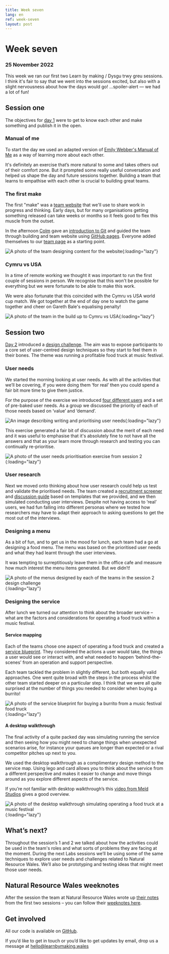 ```yaml
---
title: Week seven
lang: en
ref: week-seven
layout: post
---
```


# Week seven
### 25 November 2022

This week we ran our first two Learn by making / Dysgu trwy greu sessions. I think it's fair to say that we went into the sessions excited, but also with a slight nervousness about how the days would go! …spoiler-alert — we had a lot of fun!

## Session one

The objectives for [day 1](https://learnbymaking.wales/en/the-labs/session/one.html) were to get to know each other and make something and publish it in the open.

### Manual of me

To start the day we used an adapted version of [Emily Webber's Manual of Me](https://emilywebber.co.uk/the-team-manual-a-exercise-to-help-build-empathy-in-teams/) as a way of learning more about each other. 

It's definitely an exercise that’s more natural to some and takes others out of their comfort zone. But it prompted some really useful conversation and helped us shape the day and future sessions together. Building a team that learns to empathise with each other is crucial to building great teams.

### The first make

The first "make" was a [team website](https://nrw-lab.github.io/en/) that we'll use to share work in progress and thinking. Early days, but for many organisations getting something released can take weeks or months so it feels good to flex this muscle from the outset.

In the afternoon [Colm](https://twitter.com/ColmBritton) gave an [introduction to Git](https://learnbymaking.wales/en/resource/what-is-git.html) and guided the team through building and team website using [GitHub pages](https://pages.github.com/).  Everyone added themselves to our [team page](https://nrw-lab.github.io/en/team/) as a starting point.

![A photo of the team designing content for the website](/assets/images/designing-principles.jpeg){:loading="lazy"}

### Cymru vs USA
In a time of remote working we thought it was important to run the first couple of sessions in person. We recognise that this won't be possible for everything but we were fortunate to be able to make this work.

We were also fortunate that this coincided with the Cymru vs USA world cup match. We got together at the end of day one to watch the game together and cheer on Gareth Bale's equalising penalty!

![A photo of the team in the build up to Cymru vs USA](/assets/images/cymru-vs-usa.jpeg){:loading="lazy"}

## Session two

[Day 2](https://learnbymaking.wales/en/the-labs/session/two.html) introduced a [design challenge](https://learnbymaking.wales/en/resource/design-challenge.html). The aim was to expose participants to a core set of user-centred design techniques so they start to feel them in their bones. The theme was running a profitable food truck at music festival.

### User needs

We started the morning looking at user needs. As with all the activities that we’ll be covering, if you were doing them ‘for real’ then you could spend a fair bit more time to give them justice.

For the purpose of the exercise we introduced [four different users](https://learnbymaking.wales/en/resource/design-challenge.html#stories-from-attendees) and a set of pre-baked user needs. As a group we discussed the priority of each of those needs based on ‘value’ and ‘demand’.

![An image describing writing and prioritising user needs](/assets/images/prioritising-user-needs.png){:loading="lazy"}

This exercise generated a fair bit of discussion about the merit of each need and it was useful to emphasise that it's absolutely fine to not have all the answers and that as your learn more through research and testing you can continually re-prioritise.

![A photo of the user needs prioritisation exercise from session 2](/assets/images/user-needs-prioritised.jpeg){:loading="lazy"}

### User research

Next we moved onto thinking about how user research could help us test and validate the prioritised needs. The team created a [recruitment screener](https://digitalpublicservices.sharepoint.com/:w:/g/ucd/EQ-F7h5mSFhAvg3s_wOeBx8BbPVCrsLUytnUXrfPzjoptA?rtime=-wbdpUTO2kg) and [discussion guide](https://digitalpublicservices-my.sharepoint.com/:w:/g/personal/gabi_mitchem-evans_digitalpublicservices_gov_wales/EW8eV7OIQQpJhl65MJbrsckBy4UK0B9hAx4VRINeHYghnw?e=C5y4eT) based on templates that we provided, and we then simulated conducting user interviews. Despite not having access to ‘real’ users, we had fun falling into different personas where we tested how researchers may have to adapt their approach to asking questions to get the most out of the interviews.

### Designing a menu
As a bit of fun, and to get us in the mood for lunch, each team had a go at designing a food menu. The menu was based on the prioritised user needs and what they had learnt through the user interviews.

It was tempting to surreptitiously leave them in the office cafe and measure how much interest the menu items generated. But we didn’t!

![A photo of the menus designed by each of the teams in the session 2 design challenge](/assets/images/minimal-viable-menus.jpeg){:loading="lazy"}

### Designing the service
After lunch we turned our attention to think about the broader service – what are the factors and considerations for operating a food truck within a music festival.

#### Service mapping
Each of the teams chose one aspect of operating a food truck and created a [service blueprint](https://learnbymaking.wales/en/resource/a-basic-service-blueprint-template.png). They considered the actions a user would take, the things a user would see or interact with, and what needed to happen ‘behind-the-scenes’ from an operation and support perspective.

Each team tackled the problem in slightly different, but both equally valid approaches. One went quite broad with the steps in the process whilst the other team started deeper on a particular step. I think that we were all quite surprised at the number of things you needed to consider when buying a burrito! 

![A photo of the service blueprint for buying a burrito from a music festival food truck](/assets/images/mapping-a-service.png){:loading="lazy"}

#### A desktop walkthrough
The final activity of a quite packed day was simulating running the service and then seeing how you might need to change things when unexpected scenarios arise, for instance your queues are longer than expected or a rival competitor pitches up next to you.

We used the desktop walkthrough as a complimentary design method to the service map. Using lego and card allows you to think about the service from a different perspective and makes it easier to change and move things around as you explore different aspects of the service. 

If you’re not familiar with desktop walkthrough’s this [video from Meld Studios](https://vimeo.com/139672066) gives a good overview.

![A photo of the desktop walkthrough simulating operating a food truck at a music festival](/assets/images/desktop-walkthrough-2.jpeg){:loading="lazy"}

## What’s next?

Throughout the session’s 1 and 2 we talked about how the activities could be used in the team's roles and what sorts of problems they are facing at the moment. During the next Labs sessions we’ll be using some of the same techniques to explore user needs and challenges related to Natural Resource Wales. We’ll also be prototyping and testing ideas that might meet those user needs.

## Natural Resource Wales weeknotes

After the session the team at Natural Resource Wales wrote up [their notes](https://nrw-lab.github.io/en/updates/2022/11/24/week-notes.html) from the first two sessions – you can follow their [weeknotes here](https://nrw-lab.github.io/en/updates/).

## Get involved

All our code is available on [GitHub](https://github.com/orgs/learnbymakingwales/repositories).

If you’d like to get in touch or you’d like to get updates by email, drop us a message at [hello@learnbymaking.wales](mailTo:hello@learnbymaking.wales)




